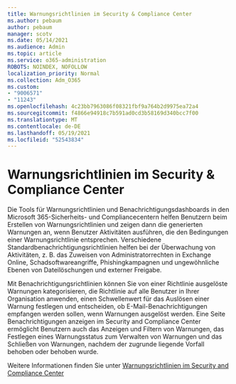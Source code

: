 ```yaml
---
title: Warnungsrichtlinien im Security & Compliance Center
ms.author: pebaum
author: pebaum
manager: scotv
ms.date: 05/14/2021
ms.audience: Admin
ms.topic: article
ms.service: o365-administration
ROBOTS: NOINDEX, NOFOLLOW
localization_priority: Normal
ms.collection: Adm_O365
ms.custom:
- "9006571"
- "11243"
ms.openlocfilehash: 4c23bb7963086f08321fbf9a764b2d9975ea72a4
ms.sourcegitcommit: f4866e94918c7b591ad0cd3b58169d340bcc7f00
ms.translationtype: MT
ms.contentlocale: de-DE
ms.lasthandoff: 05/19/2021
ms.locfileid: "52543834"
---
```

# <a name="alert-policies-in-the-security-and-compliance-center"></a>Warnungsrichtlinien im Security & Compliance Center

Die Tools für Warnungsrichtlinien und Benachrichtigungsdashboards in den Microsoft 365-Sicherheits- und Compliancecentern helfen Benutzern beim Erstellen von Warnungsrichtlinien und zeigen dann die generierten Warnungen an, wenn Benutzer Aktivitäten ausführen, die den Bedingungen einer Warnungsrichtlinie entsprechen. Verschiedene Standardbenachrichtigungsrichtlinien helfen bei der Überwachung von Aktivitäten, z. B. das Zuweisen von Administratorrechten in Exchange Online, Schadsoftwareangriffe, Phishingkampagnen und ungewöhnliche Ebenen von Dateilöschungen und externer Freigabe.

Mit Benachrichtigungsrichtlinien können Sie von einer Richtlinie ausgelöste Warnungen kategorisieren, die Richtlinie auf alle Benutzer in Ihrer Organisation anwenden, einen Schwellenwert für das Auslösen einer Warnung festlegen und entscheiden, ob E-Mail-Benachrichtigungen empfangen werden sollen, wenn Warnungen ausgelöst werden. Eine Seite Benachrichtigungen anzeigen im Security and Compliance Center ermöglicht Benutzern auch das Anzeigen und Filtern von Warnungen, das Festlegen eines Warnungsstatus zum Verwalten von Warnungen und das Schließen von Warnungen, nachdem der zugrunde liegende Vorfall behoben oder behoben wurde.

Weitere Informationen finden Sie unter [Warnungsrichtlinien im Security and Compliance Center](/microsoft-365/compliance/alert-policies)